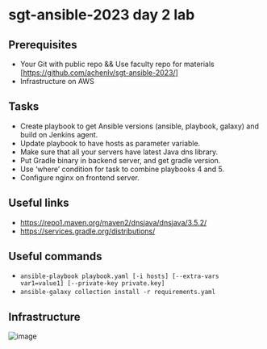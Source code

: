 # sgt-ansible-2023 day 2 lab

## Prerequisites
- Your Git with public repo && Use faculty repo for materials [https://github.com/achenlv/sgt-ansible-2023/]
- Infrastructure on AWS

## Tasks
- Create playbook to get Ansible versions (ansible, playbook, galaxy) and build on Jenkins agent.
- Update playbook to have hosts as parameter variable.
- Make sure that all your servers have latest Java dns library.
- Put Gradle binary in backend server, and get gradle version.
- Use ‘where’ condition for task to combine playbooks 4 and 5.
- Configure nginx on frontend server.

## Useful links
-  https://repo1.maven.org/maven2/dnsjava/dnsjava/3.5.2/
- https://services.gradle.org/distributions/

## Useful commands
- ```ansible-playbook playbook.yaml [-i hosts] [--extra-vars var1=value1] [--private-key private.key]```
- ```ansible-galaxy collection install -r requirements.yaml```

## Infrastructure
![image](https://github.com/achenlv/sgt-ansible-2023/assets/48532727/ccafb42f-f0ec-489a-9d1c-2ba07cff3a77)
